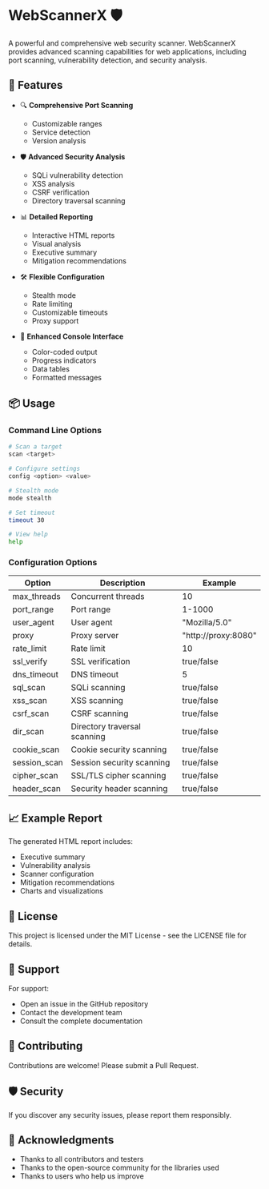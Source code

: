 # WebScannerX 🛡️

A powerful and comprehensive web security scanner. WebScannerX provides advanced scanning capabilities for web applications, including port scanning, vulnerability detection, and security analysis.

## 🚀 Features

- 🔍 **Comprehensive Port Scanning**
  - Customizable ranges
  - Service detection
  - Version analysis

- 🛡️ **Advanced Security Analysis**
  - SQLi vulnerability detection
  - XSS analysis
  - CSRF verification
  - Directory traversal scanning

- 📊 **Detailed Reporting**
  - Interactive HTML reports
  - Visual analysis
  - Executive summary
  - Mitigation recommendations

- 🛠️ **Flexible Configuration**
  - Stealth mode
  - Rate limiting
  - Customizable timeouts
  - Proxy support

- 🎨 **Enhanced Console Interface**
  - Color-coded output
  - Progress indicators
  - Data tables
  - Formatted messages

## 📦 Usage

### Command Line Options

```bash
# Scan a target
scan <target>

# Configure settings
config <option> <value>

# Stealth mode
mode stealth

# Set timeout
timeout 30

# View help
help
```

### Configuration Options

| Option | Description | Example |
|--------|-------------|---------|
| max_threads | Concurrent threads | 10 |
| port_range | Port range | 1-1000 |
| user_agent | User agent | "Mozilla/5.0" |
| proxy | Proxy server | "http://proxy:8080" |
| rate_limit | Rate limit | 10 |
| ssl_verify | SSL verification | true/false |
| dns_timeout | DNS timeout | 5 |
| sql_scan | SQLi scanning | true/false |
| xss_scan | XSS scanning | true/false |
| csrf_scan | CSRF scanning | true/false |
| dir_scan | Directory traversal scanning | true/false |
| cookie_scan | Cookie security scanning | true/false |
| session_scan | Session security scanning | true/false |
| cipher_scan | SSL/TLS cipher scanning | true/false |
| header_scan | Security header scanning | true/false |

## 📈 Example Report

The generated HTML report includes:
- Executive summary
- Vulnerability analysis
- Scanner configuration
- Mitigation recommendations
- Charts and visualizations

## 📝 License

This project is licensed under the MIT License - see the LICENSE file for details.

## 🤝 Support

For support:
- Open an issue in the GitHub repository
- Contact the development team
- Consult the complete documentation

## 🤝 Contributing

Contributions are welcome! Please submit a Pull Request.

## 🛡️ Security

If you discover any security issues, please report them responsibly.

## 🙏 Acknowledgments

- Thanks to all contributors and testers
- Thanks to the open-source community for the libraries used
- Thanks to users who help us improve
